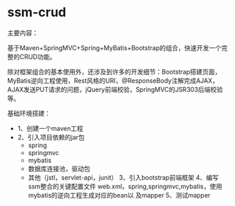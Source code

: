 # ssm-crud
主要内容：

基于Maven+SpringMVC+Spring+MyBatis+Bootstrap的组合，快速开发一个完整的CRUD功能。

除对框架组合的基本使用外，还涉及到许多的开发细节：Bootstrap搭建页面，MyBatis逆向工程使用，Rest风格的URI，@ResponseBody注解完成AJAX，AJAX发送PUT请求的问题，jQuery前端校验，SpringMVC的JSR303后端校验等。

基础环境搭建：
- 1、创建一个maven工程
- 2、引入项目依赖的jar包
    - spring
    - springmvc
    - mybatis
    - 数据库连接池，驱动包
    - 其他（jstl，servlet-api，junit）
3、引入bootstrap前端框架
4、编写ssm整合的关键配置文件
web.xml，spring,springmvc,mybatis，使用mybatis的逆向工程生成对应的bean以 及mapper
5、测试mapper
